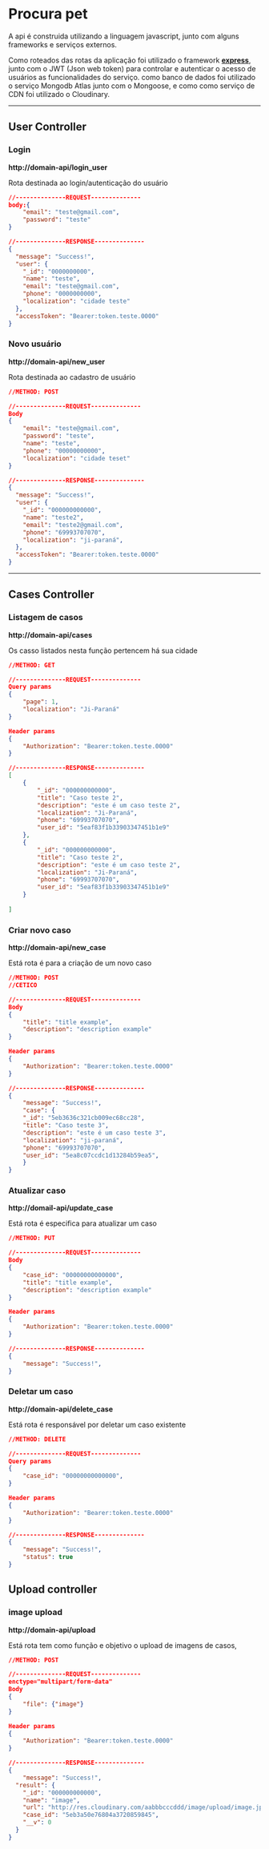 # Procura pet

A api é construida utilizando a linguagem javascript, junto com alguns frameworks e serviços externos.

Como roteados das rotas da aplicação foi utilizado o framework [**express**](https://expressjs.com/), junto com o JWT (Json web token) para controlar e autenticar o acesso de usuários as funcionalidades do serviço. como banco de dados foi utilizado o serviço Mongodb Atlas junto com o Mongoose, e como como serviço de CDN foi utilizado o Cloudinary.

---

## User Controller

### Login
**http://domain-api/login_user**

Rota destinada ao login/autenticação do usuário

```json
//--------------REQUEST--------------
body:{
	"email": "teste@gmail.com",
	"password": "teste"
}

//--------------RESPONSE--------------
{
  "message": "Success!",
  "user": {
    "_id": "0000000000",
    "name": "teste",
    "email": "teste@gmail.com",
    "phone": "0000000000",
    "localization": "cidade teste"
  },
  "accessToken": "Bearer:token.teste.0000"
}
```

### Novo usuário
**http://domain-api/new_user**

Rota destinada ao cadastro de usuário
```json
//METHOD: POST

//--------------REQUEST--------------
Body
{
	"email": "teste@gmail.com",
	"password": "teste",
	"name": "teste",
	"phone": "00000000000",
	"localization": "cidade teset"
}

//--------------RESPONSE--------------
{
  "message": "Success!",
  "user": {
    "_id": "000000000000",
    "name": "teste2",
    "email": "teste2@gmail.com",
    "phone": "69993707070",
    "localization": "ji-paraná",
  },
  "accessToken": "Bearer:token.teste.0000"
}
```

---

## Cases Controller

### Listagem de casos

**http://domain-api/cases**

Os casso listados nesta função pertencem há sua cidade

```json
//METHOD: GET

//--------------REQUEST--------------
Query params
{
	"page": 1,
	"localization": "Ji-Paraná"
}

Header params
{
	"Authorization": "Bearer:token.teste.0000"
}

//--------------RESPONSE--------------
[
	{
		"_id": "000000000000",
		"title": "Caso teste 2",
		"description": "este é um caso teste 2",
		"localization": "Ji-Paraná",
		"phone": "69993707070",
		"user_id": "5eaf83f1b33903347451b1e9"
	},
	{
		"_id": "000000000000",
		"title": "Caso teste 2",
		"description": "este é um caso teste 2",
		"localization": "Ji-Paraná",
		"phone": "69993707070",
		"user_id": "5eaf83f1b33903347451b1e9"
	}
	
]
```

### Criar novo caso

**http://domain-api/new_case**

Está rota é para a criação de um novo caso

```json
//METHOD: POST
//CETICO

//--------------REQUEST--------------
Body
{
	"title": "title example",
	"description": "description example"
}

Header params
{
	"Authorization": "Bearer:token.teste.0000"
}

//--------------RESPONSE--------------
{
	"message": "Success!",
	"case": {
    "_id": "5eb3636c321cb009ec68cc28",
    "title": "Caso teste 3",
    "description": "este é um caso teste 3",
    "localization": "ji-paraná",
    "phone": "69993707070",
    "user_id": "5ea8c07ccdc1d13284b59ea5",
	}
}
```

### Atualizar caso

**http://domail-api/update_case**

Está rota é especifica para atualizar um caso

```json
//METHOD: PUT

//--------------REQUEST--------------
Body
{
	"case_id": "00000000000000",
	"title": "title example",
	"description": "description example"
}

Header params
{
	"Authorization": "Bearer:token.teste.0000"
}

//--------------RESPONSE--------------
{
	"message": "Success!",
}
```

### Deletar um caso

**http://domain-api/delete_case**

Está rota é responsável por deletar um caso existente

```json
//METHOD: DELETE

//--------------REQUEST--------------
Query params
{
	"case_id": "00000000000000",
}

Header params
{
	"Authorization": "Bearer:token.teste.0000"
}

//--------------RESPONSE--------------
{
	"message": "Success!",
	"status": true
}
```

## Upload controller

### image upload

**http://domain-api/upload**

Está rota tem como função e objetivo o upload de imagens de casos,

```json
//METHOD: POST

//--------------REQUEST--------------
enctype="multipart/form-data"
Body
{
	"file": {"image"}
}

Header params
{
	"Authorization": "Bearer:token.teste.0000"
}

//--------------RESPONSE--------------
{
	"message": "Success!",
  "result": {
    "_id": "000000000000",
    "name": "image",
    "url": "http://res.cloudinary.com/aabbbcccddd/image/upload/image.jpg",
    "case_id": "5eb3a50e76804a3720859845",
    "__v": 0
  }
}
```